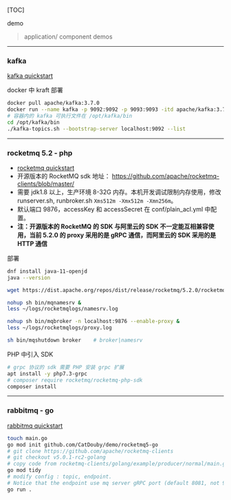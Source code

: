 [TOC]

demo
> application/ component demos


---

### kafka
[kafka quickstart](https://kafka.apache.org/quickstart)

docker 中 kraft 部署
```sh
docker pull apache/kafka:3.7.0
docker run --name kafka -p 9092:9092 -p 9093:9093 -itd apache/kafka:3.7.0
# 容器内的 kafka 可执行文件在 /opt/kafka/bin
cd /opt/kafka/bin
./kafka-topics.sh --bootstrap-server localhost:9092 --list
```

---

### rocketmq 5.2 - php
- [rocketmq quickstart](https://rocketmq.apache.org/docs/quick-start/)
- 开源版本的 RocketMQ sdk 地址： https://github.com/apache/rocketmq-clients/blob/master/
- 需要 jdk1.8 以上，生产环境 8-32G 内存。本机开发调试限制内存使用，修改 runserver.sh, runbroker.sh `Xms512m -Xmx512m -Xmn256m`。
- 默认端口 9876，accessKey 和 accessSecret 在 conf/plain_acl.yml 中配置。
- **注：开源版本的 RocketMQ 的 SDK 与阿里云的 SDK 不一定能互相兼容使用，当前 5.2.0 的 proxy 采用的是 gRPC 通信，而阿里云的 SDK 采用的是 HTTP 通信**


部署
```sh
dnf install java-11-openjd
java --version

wget https://dist.apache.org/repos/dist/release/rocketmq/5.2.0/rocketmq-all-5.2.0-bin-release.zip

nohup sh bin/mqnamesrv &
less ~/logs/rocketmqlogs/namesrv.log

nohup sh bin/mqbroker -n localhost:9876 --enable-proxy &
less ~/logs/rocketmqlogs/proxy.log

sh bin/mqshutdown broker    # broker|namesrv
```

PHP 中引入 SDK
```sh
# grpc 协议的 sdk 需要 PHP 安装 grpc 扩展
apt install -y php7.3-grpc
# composer require rocketmq/rocketmq-php-sdk
composer install
```

---

### rabbitmq - go
[rabbitmq quickstart](https://www.rabbitmq.com/tutorials)

```sh
touch main.go
go mod init github.com/CatDouby/demo/rocketmq5-go
# git clone https://github.com/apache/rocketmq-clients
# git checkout v5.0.1-rc2-golang
# copy code from rocketmq-clients/golang/example/producer/normal/main.go
go mod tidy
# modify config : topic, endpoint.
# Notice that the endpoint use mq server gRPC port (default 8081, not 9876, grpcServerPort configured in rmq-proxy.json), and port must be visitable from client.
go run .
```